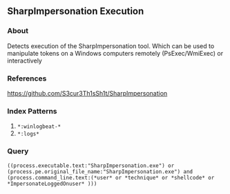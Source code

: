 ## SharpImpersonation Execution


### About
Detects execution of the SharpImpersonation tool. Which can be used to manipulate tokens on a Windows computers remotely (PsExec/WmiExec) or interactively

### References
https://github.com/S3cur3Th1sSh1t/SharpImpersonation

### Index Patterns

 1. `*:winlogbeat-*`
 2. `*:logs*`

###  Query

    ((process.executable.text:"SharpImpersonation.exe") or (process.pe.original_file_name:"SharpImpersonation.exe") and (process.command_line.text:(*user* or *technique* or *shellcode* or *ImpersonateLoggedOnuser* )))

